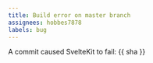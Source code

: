 ```yaml
---
title: Build error on master branch
assignees: hobbes7878
labels: bug
---
```


A commit caused SvelteKit to fail: {{ sha }}
